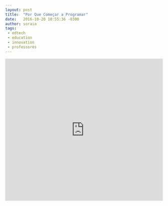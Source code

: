 ```yaml
---
layout: post
title:  "Por Que Começar a Programar"
date:   2016-10-20 10:55:36 -0300
author: soraia
tags: 
 - edtech 
 - education 
 - innovation
 - professores
---
```


<iframe 
  width="100%" 
  height="455" 
  src="http://www.youtube.com/embed/fSiuXzG-kGA" 
  frameborder="0" 
  allowfullscreen>
</iframe>